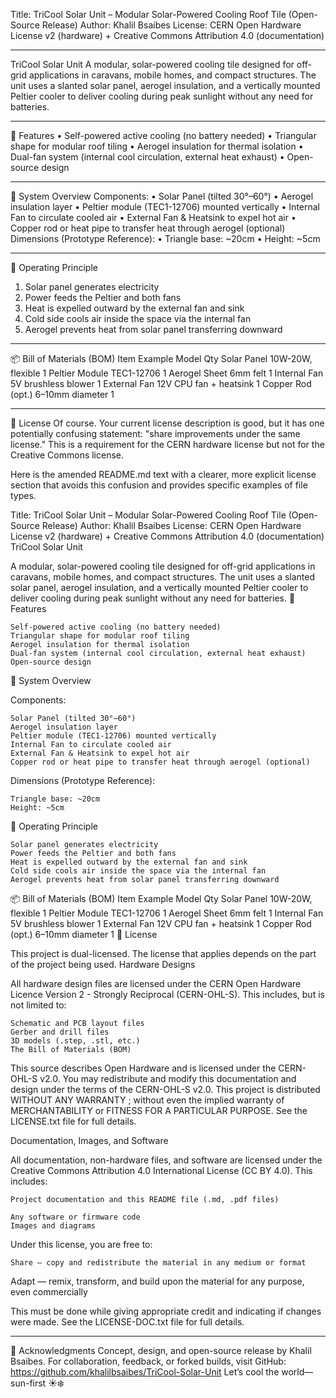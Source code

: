 Title: TriCool Solar Unit – Modular Solar-Powered Cooling Roof Tile (Open-Source Release)
Author: Khalil Bsaibes
License: CERN Open Hardware License v2 (hardware) + Creative Commons Attribution 4.0 (documentation)
________________________________________
TriCool Solar Unit
A modular, solar-powered cooling tile designed for off-grid applications in caravans, mobile homes, and compact structures. The unit uses a slanted solar panel, aerogel insulation, and a vertically mounted Peltier cooler to deliver cooling during peak sunlight without any need for batteries.
________________________________________
🔧 Features
•	Self-powered active cooling (no battery needed)
•	Triangular shape for modular roof tiling
•	Aerogel insulation for thermal isolation
•	Dual-fan system (internal cool circulation, external heat exhaust)
•	Open-source design
________________________________________
🧱 System Overview
Components:
•	Solar Panel (tilted 30°–60°)
•	Aerogel insulation layer
•	Peltier module (TEC1-12706) mounted vertically
•	Internal Fan to circulate cooled air
•	External Fan & Heatsink to expel hot air
•	Copper rod or heat pipe to transfer heat through aerogel (optional)
Dimensions (Prototype Reference):
•	Triangle base: ~20cm
•	Height: ~5cm
________________________________________
🔁 Operating Principle
1.	Solar panel generates electricity
2.	Power feeds the Peltier and both fans
3.	Heat is expelled outward by the external fan and sink
4.	Cold side cools air inside the space via the internal fan
5.	Aerogel prevents heat from solar panel transferring downward
________________________________________
📦 Bill of Materials (BOM)
Item	Example Model	Qty
Solar Panel	10W-20W, flexible	1
Peltier Module	TEC1-12706	1
Aerogel Sheet	6mm felt	1
Internal Fan	5V brushless blower	1
External Fan	12V CPU fan + heatsink	1
Copper Rod (opt.)	6–10mm diameter	1
________________________________________
📜 License
Of course. Your current license description is good, but it has one potentially confusing statement: "share improvements under the same license." This is a requirement for the CERN hardware license but not for the Creative Commons license.

Here is the amended README.md text with a clearer, more explicit license section that avoids this confusion and provides specific examples of file types.

Title: TriCool Solar Unit – Modular Solar-Powered Cooling Roof Tile (Open-Source Release)
Author: Khalil Bsaibes
License: CERN Open Hardware License v2 (hardware) + Creative Commons Attribution 4.0 (documentation)
TriCool Solar Unit

A modular, solar-powered cooling tile designed for off-grid applications in caravans, mobile homes, and compact structures. The unit uses a slanted solar panel, aerogel insulation, and a vertically mounted Peltier cooler to deliver cooling during peak sunlight without any need for batteries.
🔧 Features

    Self-powered active cooling (no battery needed)
    Triangular shape for modular roof tiling
    Aerogel insulation for thermal isolation
    Dual-fan system (internal cool circulation, external heat exhaust)
    Open-source design

🧱 System Overview

Components:

    Solar Panel (tilted 30°–60°)
    Aerogel insulation layer
    Peltier module (TEC1-12706) mounted vertically
    Internal Fan to circulate cooled air
    External Fan & Heatsink to expel hot air
    Copper rod or heat pipe to transfer heat through aerogel (optional)

Dimensions (Prototype Reference):

    Triangle base: ~20cm
    Height: ~5cm

🔁 Operating Principle

    Solar panel generates electricity
    Power feeds the Peltier and both fans
    Heat is expelled outward by the external fan and sink
    Cold side cools air inside the space via the internal fan
    Aerogel prevents heat from solar panel transferring downward

📦 Bill of Materials (BOM)
Item	Example Model	Qty
Solar Panel	10W-20W, flexible	1
Peltier Module	TEC1-12706	1
Aerogel Sheet	6mm felt	1
Internal Fan	5V brushless blower	1
External Fan	12V CPU fan + heatsink	1
Copper Rod (opt.)	6–10mm diameter	1
📜 License

This project is dual-licensed. The license that applies depends on the part of the project being used.
Hardware Designs

All hardware design files are licensed under the CERN Open Hardware Licence Version 2 - Strongly Reciprocal (CERN-OHL-S). This includes, but is not limited to:

    Schematic and PCB layout files
    Gerber and drill files
    3D models (.step, .stl, etc.)
    The Bill of Materials (BOM)

This source describes Open Hardware and is licensed under the CERN-OHL-S v2.0. You may redistribute and modify this documentation and design under the terms of the CERN-OHL-S v2.0. This project is distributed WITHOUT ANY WARRANTY ; without even the implied warranty of MERCHANTABILITY or FITNESS FOR A PARTICULAR PURPOSE. See the LICENSE.txt file for full details.

Documentation, Images, and Software

All documentation, non-hardware files, and software are licensed under the Creative Commons Attribution 4.0 International License (CC BY 4.0). This includes:

    Project documentation and this README file (.md, .pdf files) 

    Any software or firmware code
    Images and diagrams

Under this license, you are free to:

    Share — copy and redistribute the material in any medium or format 

Adapt — remix, transform, and build upon the material for any purpose, even commercially

This must be done while giving appropriate credit and indicating if changes were made. See the LICENSE-DOC.txt file for full details.
________________________________________
🙌 Acknowledgments
Concept, design, and open-source release by Khalil Bsaibes.
For collaboration, feedback, or forked builds, visit GitHub: https://github.com/khalilbsaibes/TriCool-Solar-Unit
Let’s cool the world—sun-first ☀️❄️
